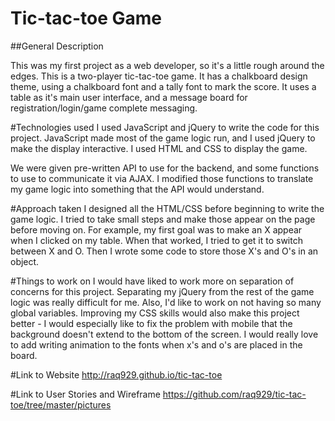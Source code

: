 # Tic-tac-toe Game

##General Description

This was my first project as a web developer, so it's a little rough around the edges.
This is a two-player tic-tac-toe game. It has a chalkboard design theme, using a chalkboard font and a tally font to mark the score. It uses a table as it's main user interface, and a message board for registration/login/game complete messaging.

#Technologies used
I used JavaScript and jQuery to write the code for this project. JavaScript made most of the game logic run, and I used jQuery to make the display interactive. I used HTML and CSS to display the game.

We were given pre-written API to use for the backend, and some functions to use to communicate it via AJAX. I modified those functions to translate my game logic into something that the API would understand.

#Approach taken
I designed all the HTML/CSS before beginning to write the game logic. I tried to take small steps and make those appear on the page before moving on. For example, my first goal was to make an X appear when I clicked on my table. When that worked, I tried to get it to switch between X and O. Then I wrote some code to store those X's and O's in an object.

#Things to work on
I would have liked to work more on separation of concerns for this project. Separating my jQuery from the rest of the game logic was really difficult for me. Also, I'd like to work on not having so many global variables. Improving my CSS skills would also make this project better - I would especially like to fix the problem with mobile that the background doesn't extend to the bottom of the screen. I would really love to add writing animation to the fonts when x's and o's are placed in the board.

#Link to Website
http://raq929.github.io/tic-tac-toe

#Link to User Stories and Wireframe
https://github.com/raq929/tic-tac-toe/tree/master/pictures


